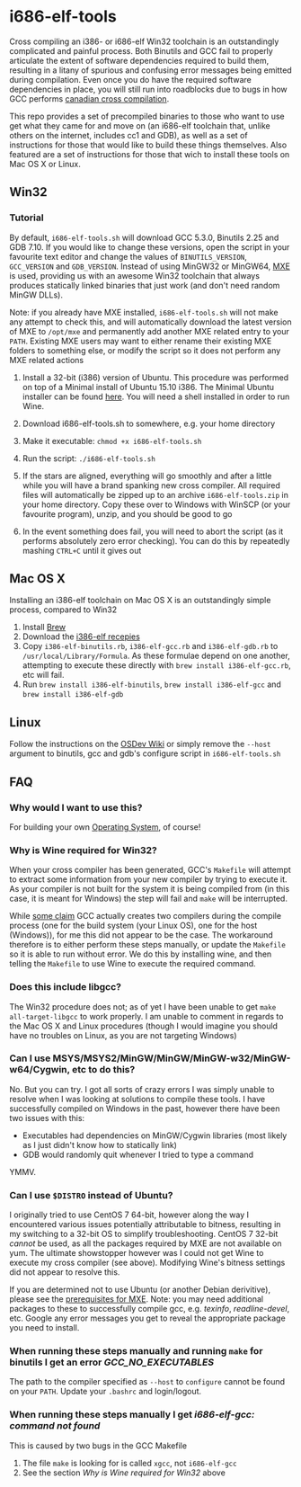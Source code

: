 # i686-elf-tools
Cross compiling an i386- or i686-elf Win32 toolchain is an outstandingly complicated and painful process. Both Binutils and GCC fail to properly articulate the extent of software dependencies required to build them, resulting in a litany of spurious and confusing error messages being emitted during compilation. Even once you do have the required software dependencies in place, you will still run into roadblocks due to bugs in how GCC performs [canadian cross compilation](https://en.wikipedia.org/wiki/Cross_compiler#Canadian_Cross).

This repo provides a set of precompiled binaries to those who want to use get what they came for and move on (an i686-elf toolchain that, unlike others on the internet, includes cc1 and GDB), as well as a set of instructions for those that would like to build these things themselves. Also featured are a set of instructions for those that wich to install these tools on Mac OS X or Linux.

## Win32
### Tutorial

  By default, `i686-elf-tools.sh` will download GCC 5.3.0, Binutils 2.25 and GDB 7.10. If you would like to change these versions, open the script in your favourite text editor and change the values of `BINUTILS_VERSION`, `GCC_VERSION` and `GDB_VERSION`. Instead of using MinGW32 or MinGW64, [MXE](http://mxe.cc) is used, providing us with an awesome Win32 toolchain that always produces statically linked binaries that just work (and don't need random MinGW DLLs).
  
  Note: if you already have MXE installed, `i686-elf-tools.sh` will not make any attempt to check this, and will automatically download the latest version of MXE to `/opt/mxe` and permanently add another MXE related entry to your `PATH`. Existing MXE users may want to either rename their existing MXE folders to something else, or modify the script so it does not perform any MXE related actions

1. Install a 32-bit (i386) version of Ubuntu. This procedure was performed on top of a Minimal install of Ubuntu 15.10 i386. The Minimal Ubuntu installer can be found [here](https://help.ubuntu.com/community/Installation/MinimalCD). You will need a shell installed in order to run Wine.

2. Download i686-elf-tools.sh to somewhere, e.g. your home directory

3. Make it executable: `chmod +x i686-elf-tools.sh`

4. Run the script: `./i686-elf-tools.sh`

5. If the stars are aligned, everything will go smoothly and after a little while you will have a brand spanking new cross compiler. All required files will automatically be zipped up to an archive `i686-elf-tools.zip` in your home directory. Copy these over to Windows with WinSCP (or your favourite program), unzip, and you should be good to go

6. In the event something does fail, you will need to abort the script (as it performs absolutely zero error checking). You can do this by repeatedly mashing `CTRL+C` until it gives out

## Mac OS X

Installing an i386-elf toolchain on Mac OS X is an outstandingly simple process, compared to Win32

1. Install [Brew](http://brew.sh/)
2. Download the [i386-elf recepies](https://github.com/altkatz/homebrew-gcc_cross_compilers)
3. Copy `i386-elf-binutils.rb`, `i386-elf-gcc.rb` and `i386-elf-gdb.rb` to `/usr/local/Library/Formula`. As these formulae depend on one another, attempting to execute these directly with `brew install i386-elf-gcc.rb`, etc will fail.
4. Run `brew install i386-elf-binutils`, `brew install i386-elf-gcc` and `brew install i386-elf-gdb`

## Linux

Follow the instructions on the [OSDev Wiki](http://wiki.osdev.org/GCC_Cross-Compiler) or simply remove the `--host` argument to binutils, gcc and gdb's configure script in `i686-elf-tools.sh`

## FAQ

### Why would I want to use this?
For building your own [Operating System](http://wiki.osdev.org/Bare_Bones), of course!

### Why is Wine required for Win32?
When your cross compiler has been generated, GCC's `Makefile` will attempt to extract some information from your new compiler by trying to execute it. As your compiler is not built for the system it is being compiled from (in this case, it is meant for Windows) the step will fail and `make` will be interrupted.

While [some claim](http://permalink.gmane.org/gmane.comp.gcc.cross-compiling/15124) GCC actually creates two compilers during the compile process (one for the build system (your Linux OS), one for the host (Windows)), for me this did not appear to be the case. The workaround therefore is to either perform these steps manually, or update the `Makefile` so it is able to run without error. We do this by installing wine, and then telling the `Makefile` to use Wine to execute the required command.

### Does this include libgcc?
The Win32 procedure does not; as of yet I have been unable to get `make all-target-libgcc` to work properly. I am unable to comment in regards to the Mac OS X and Linux procedures (though I would imagine you should have no troubles on Linux, as you are not targeting Windows)

### Can I use MSYS/MSYS2/MinGW/MinGW/MinGW-w32/MinGW-w64/Cygwin, etc to do this?
No. But you can try. I got all sorts of crazy errors I was simply unable to resolve when I was looking at solutions to compile these tools. I have successfully compiled on Windows in the past, however there have been two issues with this:
* Executables had dependencies on MinGW/Cygwin libraries (most likely as I just didn't know how to statically link)
* GDB would randomly quit whenever I tried to type a command

YMMV.

### Can I use `$DISTRO` instead of Ubuntu?
I originally tried to use CentOS 7 64-bit, however along the way I encountered various issues potentially attributable to bitness, resulting in my switching to a 32-bit OS to simplify troubleshooting. CentOS 7 32-bit _cannot_ be used, as all the packages required by MXE are not available on yum. The ultimate showstopper however was I could not get Wine to execute my cross compiler (see above). Modifying Wine's bitness settings did not appear to resolve this.

If you are determined not to use Ubuntu (or another Debian derivitive), please see the [prerequisites for MXE](http://mxe.cc/#requirements). Note: you may need additional packages to these to successfully compile gcc, e.g. _texinfo_, _readline-devel_, etc. Google any error messages you get to reveal the appropriate package you need to install.

### When running these steps manually and running `make` for binutils I get an error _GCC_NO_EXECUTABLES_
The path to the compiler specified as `--host` to `configure` cannot be found on your `PATH`. Update your `.bashrc` and login/logout.

### When running these steps manually I get _i686-elf-gcc: command not found_
This is caused by two bugs in the GCC Makefile

1. The file `make` is looking for is called `xgcc`, not `i686-elf-gcc`
2. See the section _Why is Wine required for Win32_ above
